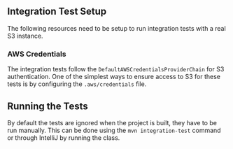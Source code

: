 ## Integration Test Setup

The following resources need to be setup to run integration tests with a real S3 instance. 

### AWS Credentials
The integration tests follow the `DefaultAWSCredentialsProviderChain` for S3 authentication. 
One of the simplest ways to ensure access to S3 for these tests is by configuring 
the `.aws/credentials` file. 

## Running the Tests
By default the tests are ignored when the project is built, they have to be run manually.
This can be done using the `mvn integration-test` command
or through IntelliJ by running the class.